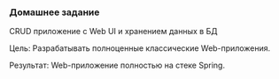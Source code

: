﻿### Домашнее задание

CRUD приложение с Web UI и хранением данных в БД

Цель: Разрабатывать полноценные классические Web-приложения.

Результат: Web-приложение полностью на стеке Spring.
